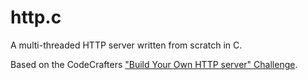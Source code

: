 # http.c

A multi-threaded HTTP server written from scratch in C.

Based on the CodeCrafters ["Build Your Own HTTP server" Challenge](https://app.codecrafters.io/courses/http-server/overview).
